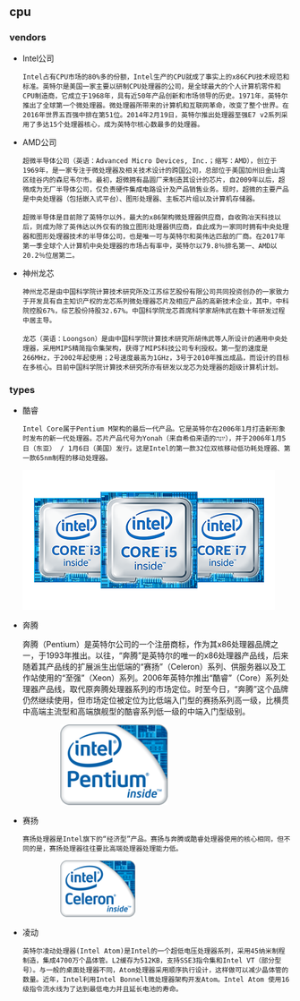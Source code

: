 ## cpu

### vendors
+ Intel公司

      Intel占有CPU市场的80%多的份额，Intel生产的CPU就成了事实上的x86CPU技术规范和标准。英特尔是美国一家主要以研制CPU处理器的公司，是全球最大的个人计算机零件和CPU制造商，它成立于1968年，具有近50年产品创新和市场领导的历史。1971年，英特尔推出了全球第一个微处理器。微处理器所带来的计算机和互联网革命，改变了整个世界。在2016年世界五百强中排在第51位。2014年2月19日，英特尔推出处理器至强E7 v2系列采用了多达15个处理器核心，成为英特尔核心数最多的处理器。

+ AMD公司
  
      超微半导体公司（英语：Advanced Micro Devices, Inc.；缩写：AMD），创立于1969年，是一家专注于微处理器及相关技术设计的跨国公司，总部位于美国加州旧金山湾区硅谷内的森尼韦尔市。最初，超微拥有晶圆厂来制造其设计的芯片，自2009年以后，超微成为无厂半导体公司，仅负责硬件集成电路设计及产品销售业务。现时，超微的主要产品是中央处理器（包括嵌入式平台）、图形处理器、主板芯片组以及计算机存储器。

      超微半导体是目前除了英特尔以外，最大的x86架构微处理器供应商，自收购冶天科技以后，则成为除了英伟达以外仅有的独立图形处理器供应商，自此成为一家同时拥有中央处理器和图形处理器技术的半导体公司，也是唯一可与英特尔和英伟达匹敌的厂商。在2017年第一季全球个人计算机中央处理器的市场占有率中，英特尔以79.8％排名第一、AMD以20.2％位居第二。

+ 神州龙芯

      神州龙芯是由中国科学院计算技术研究所及江苏综艺股份有限公司共同投资创办的一家致力于开发具有自主知识产权的龙芯系列微处理器芯片及相应产品的高新技术企业，其中，中科院控股67%，综艺股份持股32.67%。中国科学院龙芯首席科学家胡伟武在数十年研发过程中居主导。

      龙芯（英语：Loongson）是由中国科学院计算技术研究所胡伟武等人所设计的通用中央处理器，采用MIPS精简指令集架构，获得了MIPS科技公司专利授权。第一型的速度是266MHz，于2002年起使用；2号速度最高为1GHz，3号于2010年推出成品，而设计的目标在多核心。目前中国科学院计算技术研究所亦有研发以龙芯为处理器的超级计算机计划。

### types
+ 酷睿

      Intel Core属于Pentium M架构的最后一代产品。它是英特尔在2006年1月打造新形象时发布的新一代处理器。芯片产品代号为Yonah（来自希伯来语的יונה‎），并于2006年1月5日（东亚） / 1月6日（美国）发行。这是Intel的第一款32位双核移动低功耗处理器、第一款65nm制程的移动处理器。
    ![酷睿](./pic/pic2/酷睿.png)

+ 奔腾

    奔腾（Pentium）是英特尔公司的一个注册商标，作为其x86处理器品牌之一，于1993年推出。以往，“奔腾”是英特尔的唯一的x86处理器产品线，后来随着其产品线的扩展派生出低端的“赛扬”（Celeron）系列、供服务器以及工作站使用的“至强”（Xeon）系列。2006年英特尔推出“酷睿”（Core）系列处理器产品线，取代原奔腾处理器系列的市场定位。时至今日，“奔腾”这个品牌仍然继续使用，但市场定位被定位为比低端入门型的赛扬系列高一级，比横贯中高端主流型和高端旗舰型的酷睿系列低一级的中端入门型级别。

    &nbsp;&nbsp;&nbsp;&nbsp;&nbsp;&nbsp;&nbsp;&nbsp;&nbsp;&nbsp;&nbsp;&nbsp;&nbsp;&nbsp;&nbsp;&nbsp; ![奔腾](./pic/pic2/奔腾.png)

+ 赛扬
  
      赛扬处理器是Intel旗下的“经济型”产品。赛扬与奔腾或酷睿处理器使用的核心相同，但不同的是，赛扬处理器往往要比高端处理器处理能力低。
    &nbsp;&nbsp;&nbsp;&nbsp;&nbsp;&nbsp;&nbsp;&nbsp;&nbsp;&nbsp;&nbsp;&nbsp;&nbsp;&nbsp;&nbsp;&nbsp; ![赛扬](./pic/pic2/赛扬.png)

+ 凌动

      英特尔凌动处理器(Intel Atom)是Intel的一个超低电压处理器系列，采用45纳米制程制造，集成4700万个晶体管。L2缓存为512KB，支持SSE3指令集和Intel VT（部分型号）。与一般的桌面处理器不同，Atom处理器采用顺序执行设计，这样做可以减少晶体管的数量。近年，Intel利用Intel Bonnell微处理器架构开发Atom。Intel Atom 使用16级指令流水线为了达到最低电力并且延长电池的寿命。
  